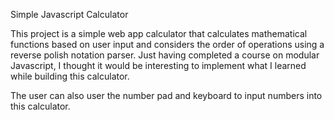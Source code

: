 Simple Javascript Calculator

This project is a simple web app calculator that calculates mathematical functions based on user input and considers the order of operations using a reverse polish notation parser.
Just having completed a course on modular Javascript, I thought it would be interesting to implement what I learned while building this calculator. 

The user can also user the number pad and keyboard to input numbers into this calculator.

